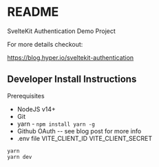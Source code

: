 # README

SvelteKit Authentication Demo Project

For more details checkout:

https://blog.hyper.io/sveltekit-authentication

## Developer Install Instructions

Prerequisites

* NodeJS v14+
* Git
* yarn - `npm install yarn -g`
* Github OAuth -- see blog post for more info
* .env file 
  VITE_CLIENT_ID
  VITE_CLIENT_SECRET

```
yarn
yarn dev
```